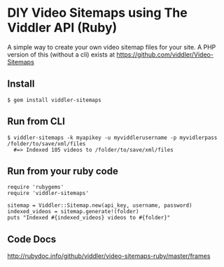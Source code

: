 DIY Video Sitemaps using The Viddler API (Ruby)
===============================================

A simple way to create your own video sitemap files for your site.
A PHP version of this (without a cli) exists at https://github.com/viddler/Video-Sitemaps

Install
-------
    $ gem install viddler-sitemaps

Run from CLI
------------
    $ viddler-sitemaps -k myapikey -u myviddlerusername -p myvidlerpass /folder/to/save/xml/files
      #=> Indexed 105 videos to /folder/to/save/xml/files

Run from your ruby code
-----------------------
    require 'rubygems'
    require 'viddler-sitemaps'

    sitemap = Viddler::Sitemap.new(api_key, username, password)
    indexed_videos = sitemap.generate!(folder)
    puts "Indexed #{indexed_videos} videos to #{folder}"

Code Docs
---------
http://rubydoc.info/github/viddler/video-sitemaps-ruby/master/frames
